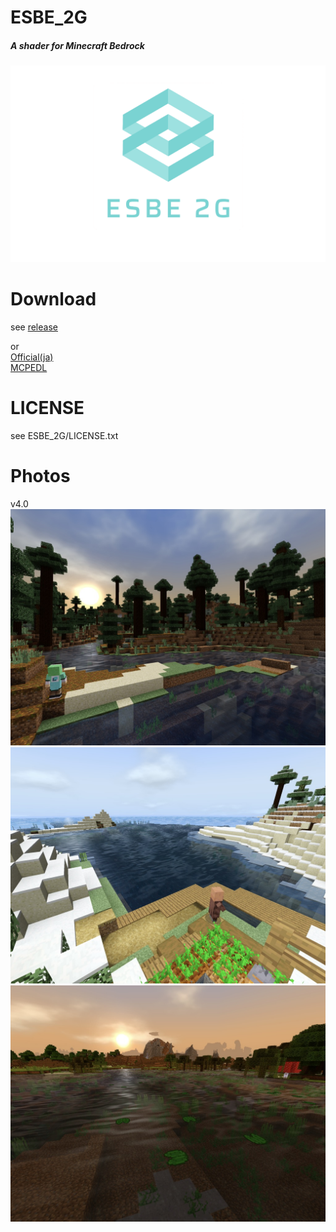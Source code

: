 # ESBE_2G
##### A shader for Minecraft Bedrock  
![img](docs/esbe2g.png)
# Download
see [release](https://github.com/McbeEringi/esbe-2g/releases)  

or  
[Official(ja)](https://sites.google.com/view/mcbeeringi/esbe-2g)  
[MCPEDL](https://mcpedl.com/esbe-2g)  
# LICENSE
see ESBE_2G/LICENSE.txt  
# Photos
v4.0  
![img](docs/1.jpg)![img](docs/2.jpg)![img](docs/3.jpg)
